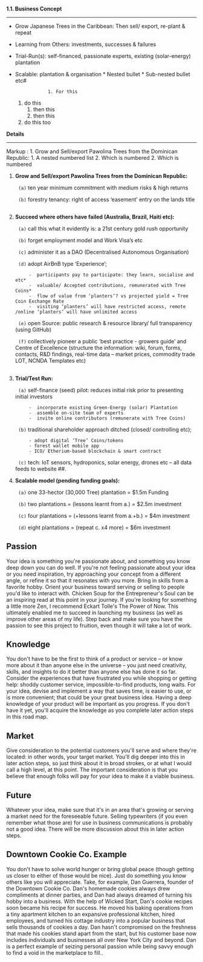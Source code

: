 
**1.1. Business Concept**
- - - -
* Grow Japanese Trees in the Caribbean:  Then sell/ export, re-plant & repeat
* Learning from Others: investments, successes & failures
* Trial-Run(s): self-financed,  passionate experts, existing (solar-energy) plantation
* Scalable: plantation & organisation
              * Nested bullet
                  * Sub-nested bullet etc#
                  
                  
                  1. For this
   1. do this
      1. then this
      2. then this
   2. do this too
   
   
   
**Details**
- - - -

 Markup : 1. Grow and Sell/export Pawolina Trees from the Dominican Republic:
              1. A nested numbered list
              2. Which is numbered
          2. Which is numbered

1. **Grow and Sell/export Pawolina Trees from the Dominican Republic:**

      &nbsp;&nbsp;`(a)`  ten year minimum commitment with medium risks & high returns

      &nbsp;&nbsp;`(b)`  forestry tenancy: right of access ‘easement’ entry on the lands title
 ##                                 
       
2. **Succeed where others have failed (Australia, Brazil, Haiti etc):**

      &nbsp;&nbsp;`(a)`  call this what it evidently is: a 21st century gold rush opportunity

      &nbsp;&nbsp;`(b)`  forget employment model and Work Visa’s etc

      &nbsp;&nbsp;`(c)`  administer it as a DAO (Decentralised Autonomous Organisation)

      &nbsp;&nbsp;`(d)`  adopt AirBnB type ‘Experience’;
   
            -  participants pay to participate: they learn, socialise and etc*
            -  valuable/ Accepted contributions, remunerated with Tree Coins*   
            -  flow of value from ‘planters’? vs projected yield = Tree Coin Exchange Rate
            -  visiting ‘planters’ will have restricted access, remote /online ‘planters’ will have unlimited access
     
      &nbsp;&nbsp;`(e)`  open Source: public research & resource library/  full transparency (using GitHub)
   
      &nbsp;&nbsp;`(f)`  collectively pioneer a public ‘best practice - growers guide’ and Centre of Excellence (structure the information: wiki, forum, forms, contacts, R&D findings, real-time data – market prices, commodity trade LOT, NCNDA Templates etc)
##

3. **Trial/Test Run:**

      &nbsp;&nbsp;`(a)`  self-finance (seed) pilot: reduces initial risk prior to presenting initial investors
   
            -  incorporate existing Green-Energy (solar) Plantation
            -  assemble on-site team of experts
            -  invite online contributors (remunerate with Tree Coins)
    
      &nbsp;&nbsp;`(b)`  traditional shareholder approach ditched (closed/ controlling etc);
   
            - adopt digital ‘Tree’ Coins/tokens
            - forest wallet mobile app 
            - ICO/ Etherium-based blockchain & smart contract
            
      &nbsp;&nbsp;`(c)`  tech: IoT sensors, hydroponics, solar energy, drones etc – all data feeds to website
##.
 
4. **Scalable model (pending funding goals):**

      &nbsp;&nbsp;`(a)`  one 33-hector (30,000 Tree) plantation = $1.5m Funding
   
      &nbsp;&nbsp;`(b)`  two plantations = (lessons learnt from a.)  = $2.5m investment
   
      &nbsp;&nbsp;`(c)`  four plantations = (+lessons learnt from a.+b.)  = $4m investment
   
      &nbsp;&nbsp;`(d)`  eight plantations = (repeat c. x4 more) = $6m investment


**Passion**
---
Your idea is something you're passionate about, and something you know deep down you can do well. If you're not feeling passionate about your idea or you need inspiration, try approaching your concept from a different angle, or refine it so that it resonates with you more. Bring in skills from a favorite hobby. Orient your business toward serving or selling to people you'd like to interact with. Chicken Soup for the Entrepreneur's Soul can be an inspiring read at this point in your journey. If you're looking for something a little more Zen, I recommend Eckart Tolle's The Power of Now. This ultimately enabled me to succeed in launching my business (as well as improve other areas of my life). Step back and make sure you have the passion to see this project to fruition, even though it will take a lot of work.

**Knowledge**
---
You don't have to be the first to think of a product or service – or know more about it than anyone else in the universe – you just need creativity, skills, and insights to do it better than anyone else has done it so far. Consider the experiences that have frustrated you while shopping or getting help: shoddy customer service, impossible-to-find products, long waits. For your idea, devise and implement a way that saves time, is easier to use, or is more convenient; that could be your great business idea. Having a deep knowledge of your product will be important as you progress. If you don't have it yet, you'll acquire the knowledge as you complete later action steps in this road map.

**Market**
---
Give consideration to the potential customers you'll serve and where they're located: in other words, your target market. You'll dig deeper into this in later action steps, so just think about it in broad strokes, or at what I would call a high level, at this point. The important consideration is that you believe that enough folks will pay for your idea to make it a viable business.

**Future**
---
Whatever your idea, make sure that it's in an area that's growing or serving a market need for the foreseeable future. Selling typewriters (if you even remember what those are) for use in business communications is probably not a good idea. There will be more discussion about this in later action steps.
 
**Downtown Cookie Co. Example**
---
You don't have to solve world hunger or bring global peace (though getting us closer to either of those would be nice). Just do something you know others like you will appreciate. Take, for example, Dan Guerrera, founder of the Downtown Cookie Co. Dan's homemade cookies always drew compliments at dinner parties, and Dan had always dreamed of turning his hobby into a business. With the help of Wicked Start, Dan's cookie recipes soon became his recipe for success. He moved his baking operations from a tiny apartment kitchen to an expansive professional kitchen, hired employees, and turned his cottage industry into a popular business that sells thousands of cookies a day. Dan hasn't compromised on the freshness that made his cookies stand apart from the start, but his customer base now includes individuals and businesses all over New York City and beyond. Dan is a perfect example of seizing personal passion while being savvy enough to find a void in the marketplace to fill..

